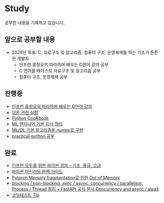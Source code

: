 # Study
공부한 내용을 기록하고 있습니다.

## 앞으로 공부할 내용
- 2024년 목표: C, 자료구조 및 알고리즘, 컴퓨터 구조, 운영체제를 아는 기초가 튼튼한 개발자
    - 인프런 홍정모의 따라하며 배우는 C언어 강의 공부
    - C 언어를 베이스로 자료구조 및 알고리즘 공부
    - 컴퓨터 구조, 운영체제 공부

## 진행중
- [인프런 홍정모의 따라하며 배우는 C언어 강의](inflearn-learn-c/)
- [이론 관련 실험](experiment/)
- [Python CooKbook](python-cookbook-book/)
- [ML 엔지니어 기본 지식 정리](ml-engineer-interview/)
- [ML/DL 기본 알고리즘을 numpy로 구현](ml-dl-basic-algorithm-numpy-implement/)
- [practical-python 공부](practical-python/)

## 완료
- [인프런 모두를 위한 파이썬 강의 - 기초, 중급, 고급](inflearn-python-for-everyone/)
- [파이썬 머신러닝 완벽 가이드](python-ml-perfect-guide-book/)
- [Pytorch Memory fragmentation로 인한 Out of Memory](pytorch/pytorch-memory-fragmentation-oom.md)
- [blocking / non-blocking, sync / async, concurrency / parallelism, Process / Thread 정리 + FastAPI 공식 문서 Concurrency and async / await](concurrent-programming/blocking-non-blocking-and-sync-async-and-concurrency-parallelism.md)
- [코딩테스트 Tip](coding-test-tips/coding-test-tips.md)

